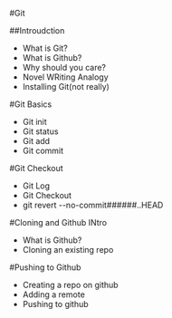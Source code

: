 #Git

##Introudction
* What is Git?
* What is Github?
* Why should you care?
* Novel WRiting Analogy
* Installing Git(not really)

#Git Basics
* Git init
* Git status
* Git add
* Git commit

#Git Checkout
* Git Log
* Git Checkout
* git revert --no-commit######..HEAD

#Cloning and Github INtro
* What is Github?
* Cloning an existing repo

#Pushing to Github
* Creating a repo on github
* Adding a remote
* Pushing to github